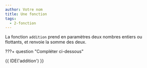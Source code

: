 ```yaml
---
author: Votre nom
title: Une fonction
tags:
  - 2-fonction
---
```


La fonction `addition` prend en paramètres deux nombres entiers ou flottants, et renvoie la somme des deux.

???+ question "Compléter ci-dessous"

  {{ IDE('addition') }}
